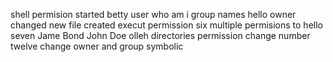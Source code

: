 shell permision started
betty user
who am i
group names
hello owner changed
new file created
execut permission
six multiple permisions to hello
seven
Jame Bond
John Doe
olleh
directories permission
change
number twelve
change owner and group
symbolic
